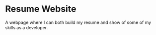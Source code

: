 # Resume Website
A webpage where I can both build my resume and show of some of my skills as a developer.
